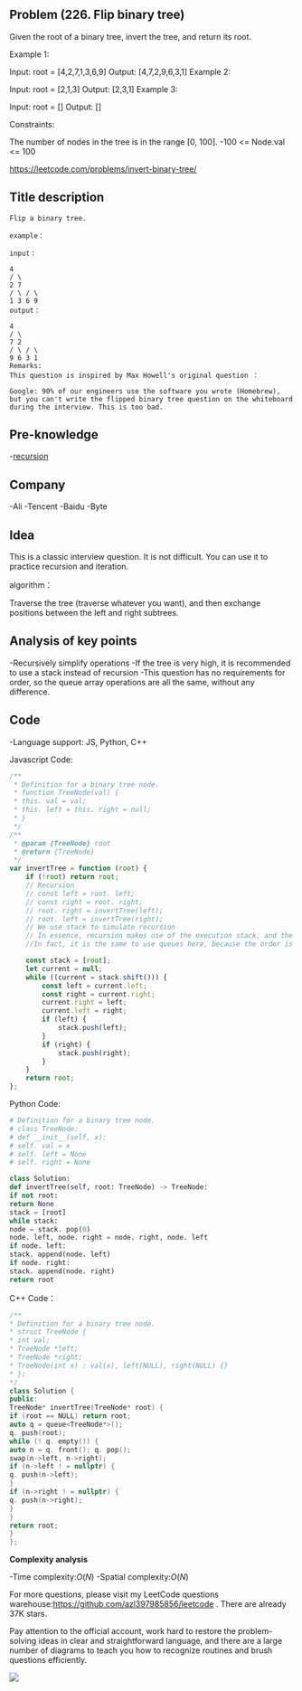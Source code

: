 ## Problem (226. Flip binary tree)

Given the root of a binary tree, invert the tree, and return its root.

Example 1:

Input: root = [4,2,7,1,3,6,9] Output: [4,7,2,9,6,3,1] Example 2:

Input: root = [2,1,3] Output: [2,3,1] Example 3:

Input: root = [] Output: []

Constraints:

The number of nodes in the tree is in the range [0, 100]. -100 <= Node.val <= 100

https://leetcode.com/problems/invert-binary-tree/

## Title description

```
Flip a binary tree.

example：

input：

4
/ \
2 7
/ \ / \
1 3 6 9
output：

4
/ \
7 2
/ \ / \
9 6 3 1
Remarks:
This question is inspired by Max Howell's original question ：

Google: 90% of our engineers use the software you wrote (Homebrew), but you can't write the flipped binary tree question on the whiteboard during the interview. This is too bad.

```

## Pre-knowledge

-[recursion](https://github.com/azl397985856/leetcode/blob/master/thinkings/dynamic-programming.md)

## Company

-Ali -Tencent -Baidu -Byte

## Idea

This is a classic interview question. It is not difficult. You can use it to practice recursion and iteration.

algorithm：

Traverse the tree (traverse whatever you want), and then exchange positions between the left and right subtrees.

## Analysis of key points

-Recursively simplify operations -If the tree is very high, it is recommended to use a stack instead of recursion -This question has no requirements for order, so the queue array operations are all the same, without any difference.

## Code

-Language support: JS, Python, C++

Javascript Code:

```js
/**
 * Definition for a binary tree node.
 * function TreeNode(val) {
 * this. val = val;
 * this. left = this. right = null;
 * }
 */
/**
 * @param {TreeNode} root
 * @return {TreeNode}
 */
var invertTree = function (root) {
    if (!root) return root;
    // Recursion
    // const left = root. left;
    // const right = root. right;
    // root. right = invertTree(left);
    // root. left = invertTree(right);
    // We use stack to simulate recursion
    // In essence, recursion makes use of the execution stack, and the execution stack is also a kind of stack
    //In fact, it is the same to use queues here, because the order is not important here

    const stack = [root];
    let current = null;
    while ((current = stack.shift())) {
        const left = current.left;
        const right = current.right;
        current.right = left;
        current.left = right;
        if (left) {
            stack.push(left);
        }
        if (right) {
            stack.push(right);
        }
    }
    return root;
};
```

Python Code:

```python
# Definition for a binary tree node.
# class TreeNode:
# def __init__(self, x):
# self. val = x
# self. left = None
# self. right = None

class Solution:
def invertTree(self, root: TreeNode) -> TreeNode:
if not root:
return None
stack = [root]
while stack:
node = stack. pop(0)
node. left, node. right = node. right, node. left
if node. left:
stack. append(node. left)
if node. right:
stack. append(node. right)
return root
```

C++ Code：

```C++
/**
* Definition for a binary tree node.
* struct TreeNode {
* int val;
* TreeNode *left;
* TreeNode *right;
* TreeNode(int x) : val(x), left(NULL), right(NULL) {}
* };
*/
class Solution {
public:
TreeNode* invertTree(TreeNode* root) {
if (root == NULL) return root;
auto q = queue<TreeNode*>();
q. push(root);
while (! q. empty()) {
auto n = q. front(); q. pop();
swap(n->left, n->right);
if (n->left ! = nullptr) {
q. push(n->left);
}
if (n->right ! = nullptr) {
q. push(n->right);
}
}
return root;
}
};
```

**Complexity analysis**

-Time complexity:$O(N)$ -Spatial complexity:$O(N)$

For more questions, please visit my LeetCode questions warehouse:https://github.com/azl397985856/leetcode . There are already 37K stars.

Pay attention to the official account, work hard to restore the problem-solving ideas in clear and straightforward language, and there are a large number of diagrams to teach you how to recognize routines and brush questions efficiently.

![](https://p.ipic.vip/3nffiw.jpg)
